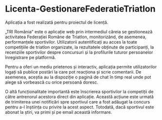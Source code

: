 # Licenta-GestionareFederatieTriatlon

Aplicația a fost realizată pentru proiectul de licență. 

„TRI România” este o aplicație web prin intermediul căreia se gestionează activitatea
Federației Române de Triatlon, monitorizând, de asemenea, performanțele sportivilor. 
Utilizatorii autentificați au acces la toate competițiile de triatlon organizate, la rezultatele 
obținute de participanți, la recenziile sportivilor despre concursuri și la profilurile tuturor 
persoanelor înregistrare pe platformă.

Pentru a oferi un mediu prietenos și interactiv, aplicația permite utilizatorilor logați să 
publice postări la care pot reacționa și scrie comentarii. De asemenea, aceștia au la dispoziție 
o pagină de chat în timp real unde pot alege să vorbească cu orice persoană doresc.

O altă funcționalitate importantă este înscrierea sportivilor la competiții de către 
antrenorul acestora direct din aplicație. Această acțiune este urmată de trimiterea unei 
notificări spre sportivul care a fost adăugat la concurs pentru a-l înștiința cu privire la acest 
aspect. Totodată, dacă sportivul este abonat la știri, va primi și pe email această informare.
